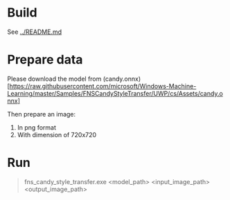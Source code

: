 # Build 
See [../README.md](../README.md)

# Prepare data
Please download the model from (candy.onnx)[https://raw.githubusercontent.com/microsoft/Windows-Machine-Learning/master/Samples/FNSCandyStyleTransfer/UWP/cs/Assets/candy.onnx]

Then prepare an image:
1. In png format
2. With dimension of 720x720

# Run
> fns_candy_style_transfer.exe <model_path> <input_image_path> <output_image_path>





